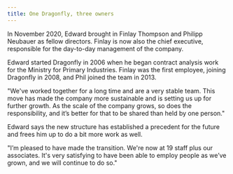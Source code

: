 ```yaml
---
title: One Dragonfly, three owners
---
```

In November 2020, Edward brought in Finlay Thompson and Philipp Neubauer as
fellow directors. Finlay is now also the chief executive, responsible for the
day-to-day management of the company.

<!--more-->

Edward started Dragonfly in 2006 when he began contract analysis work for the
Ministry for Primary Industries. Finlay was the first employee, joining
Dragonfly in 2008, and Phil joined the team in 2013. 

"We've worked together for a long time and are a very stable team. This move has
made the company more sustainable and is setting us up for further growth.  As
the scale of the company grows, so does the responsibility, and it’s better for
that to be shared than held by one person."

Edward says the new structure has established a precedent for the future and
frees him up to do a bit more work as well. 

"I’m pleased to have made the transition. We're now at 19 staff plus our
associates. It's very satisfying to have been able to employ people as we’ve
grown, and we will continue to do so."

